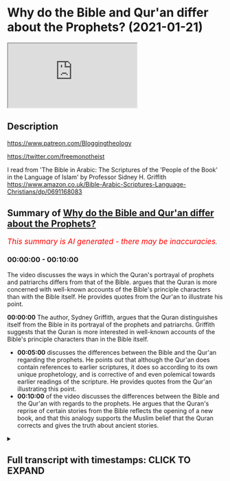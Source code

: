 # Why do the Bible and Qur'an differ about the Prophets? (2021-01-21)

<iframe loading='lazy' allow='autoplay' src='https://www.youtube.com/embed/vIfz9zrAf4E'></iframe>

## Description

https://www.patreon.com/Bloggingtheology

https://twitter.com/freemonotheist

I read from 'The Bible in Arabic: The Scriptures of the 'People of the Book' in the Language of Islam' 
by Professor Sidney H. Griffith https://www.amazon.co.uk/Bible-Arabic-Scriptures-Language-Christians/dp/0691168083

## Summary of [Why do the Bible and Qur'an differ about the Prophets?](https://www.youtube.com/watch?v=vIfz9zrAf4E)


*<span style="color:red; font-size:125%">This summary is AI generated - there may be inaccuracies</span>. [](/)*

### <a onclick="modifyYTiframeseektime('0')">00:00:00</a> - <a onclick="modifyYTiframeseektime('600')">00:10:00</a>

The video discusses the ways in which the Quran's portrayal of prophets and patriarchs differs from that of the Bible. argues that the Quran is more concerned with well-known accounts of the Bible's principle characters than with the Bible itself. He provides quotes from the Qur'an to illustrate his point.

**<a onclick="modifyYTiframeseektime('0')">00:00:00</a>** The author, Sydney Griffith, argues that the Quran distinguishes itself from the Bible in its portrayal of the prophets and patriarchs. Griffith suggests that the Quran is more interested in well-known accounts of the Bible's principle characters than in the Bible itself.
* **<a onclick="modifyYTiframeseektime('300')">00:05:00</a>** discusses the differences between the Bible and the Qur'an regarding the prophets. He points out that although the Qur'an does contain references to earlier scriptures, it does so according to its own unique prophetology, and is corrective of and even polemical towards earlier readings of the scripture. He provides quotes from the Qur'an illustrating this point.
* **<a onclick="modifyYTiframeseektime('600')">00:10:00</a>** of the video discusses the differences between the Bible and the Qur'an with regards to the prophets. He argues that the Quran's reprise of certain stories from the Bible reflects the opening of a new book, and that this analogy supports the Muslim belief that the Quran corrects and gives the truth about ancient stories.

<details><summary><h2>Full transcript with timestamps: CLICK TO EXPAND</h2></summary>

<a onclick="modifyYTiframeseektime('2')">0:00:02</a> the quran has a great deal to say about the 
patriarchs and the prophets sent to previous    
<a onclick="modifyYTiframeseektime('7')">0:00:07</a> peoples especially to the israelites but in 
telling its version of these stories sometimes    
<a onclick="modifyYTiframeseektime('13')">0:00:13</a> the narrative is very similar to the bible 
and sometimes it's radically different and    
<a onclick="modifyYTiframeseektime('19')">0:00:19</a> i want to explore why this might be the case 
with the help of this book the bible in arabic    
<a onclick="modifyYTiframeseektime('27')">0:00:27</a> the scriptures of the people of the book in the 
language of islam by sydney h griffith who is    
<a onclick="modifyYTiframeseektime('34')">0:00:34</a> professor in the department of semitic 
and egyptian languages and literatures    
<a onclick="modifyYTiframeseektime('38')">0:00:38</a> at the catholic university of america this is 
quite a new book and it has some rave reviews on    
<a onclick="modifyYTiframeseektime('47')">0:00:47</a> the back by leading scholars for example from 
yale university it says the bible in arabic    
<a onclick="modifyYTiframeseektime('53')">0:00:53</a> represents the work of a scholar at the height 
of his powers griffith demonstrates widespread    
<a onclick="modifyYTiframeseektime('59')">0:00:59</a> mastery of his subjects his expertise spans 
not only christian arabic translation and    
<a onclick="modifyYTiframeseektime('64')">0:01:04</a> interpretation of the bible but also jewish and 
islamic arabic literature as well the result is a    
<a onclick="modifyYTiframeseektime('70')">0:01:10</a> book that fills a conspicuous gap in our knowledge 
it will surely become a standard in the field    
<a onclick="modifyYTiframeseektime('77')">0:01:17</a> that's from steve davis who is a professor at yale 
university so i just want to share with you what    
<a onclick="modifyYTiframeseektime('84')">0:01:24</a> griffith says uh about this uh because i think he 
has some fascinating uh ideas his hypotheses are    
<a onclick="modifyYTiframeseektime('91')">0:01:31</a> very compelling i think although obviously you can 
disagree about why the stories of moses abraham    
<a onclick="modifyYTiframeseektime('99')">0:01:39</a> and david and job and so on are similar in uh to 
what we find in the bible yet sometimes they're    
<a onclick="modifyYTiframeseektime('105')">0:01:45</a> different and what's really going on here why is 
the quran different from the bible about these    
<a onclick="modifyYTiframeseektime('110')">0:01:50</a> patriarchs and prophets and griffith comes up with 
a plausible uh view i think so i'm just going to    
<a onclick="modifyYTiframeseektime('116')">0:01:56</a> read some uh extracts from chapter 2 the bible in 
the arabic quran and i'll be making some comments    
<a onclick="modifyYTiframeseektime('123')">0:02:03</a> as always on root the quran is a very is very 
conscious of the bible and sometimes presents    
<a onclick="modifyYTiframeseektime('130')">0:02:10</a> itself as offering once again a revelation 
previously sent down in the torah and the gospel    
<a onclick="modifyYTiframeseektime('137')">0:02:17</a> one verse even seems to put the quran on a par 
with these earlier scriptures when it speaks of    
<a onclick="modifyYTiframeseektime('142')">0:02:22</a> the promise of paradise for those who fight in 
the way of god as already truthfully recorded    
<a onclick="modifyYTiframeseektime('148')">0:02:28</a> in the torah the gospel and the quran that's the 
the ninth chapter verse 111. on the other hand    
<a onclick="modifyYTiframeseektime('156')">0:02:36</a> the kran's text insistently recalls the earlier 
biblical stories of the patriarchs and prophets    
<a onclick="modifyYTiframeseektime('163')">0:02:43</a> and even appeals to the books of the torah 
the prophets the psalms and the gospel by name    
<a onclick="modifyYTiframeseektime('169')">0:02:49</a> on the other hand islamic scripture also pursues 
a reading of its own and often noticeably distinct    
<a onclick="modifyYTiframeseektime('176')">0:02:56</a> from and sometimes even contrary to the biblical 
understanding of jews or christians for the quran    
<a onclick="modifyYTiframeseektime('183')">0:03:03</a> is in fact very selective in its approach to 
the bible and to biblical law law spell lore    
<a onclick="modifyYTiframeseektime('191')">0:03:11</a> it ignores entirely portions of the scriptures 
that are very important to jews and christians    
<a onclick="modifyYTiframeseektime('196')">0:03:16</a> the new testament pauline epistles that's paul's 
letters are a notable instance of this disinterest    
<a onclick="modifyYTiframeseektime('203')">0:03:23</a> they're completely ignored as are large portions 
of the former and later prophets in the hebrew    
<a onclick="modifyYTiframeseektime('209')">0:03:29</a> bible what is noticeable is that the quran 
is not so much interested in the bible per se    
<a onclick="modifyYTiframeseektime('215')">0:03:35</a> as it is in well-known accounts of the 
bible's principle characters a adam noah    
<a onclick="modifyYTiframeseektime('221')">0:03:41</a> abraham ishmael isaac jacob joseph moses aaron 
miriam david solomon even job and jonah along    
<a onclick="modifyYTiframeseektime('228')">0:03:48</a> with zechariah john the baptist mary and jesus son 
of mary just to mention the major personalities    
<a onclick="modifyYTiframeseektime('236')">0:03:56</a> it interweaves recollection of this recollections 
of the stories of these patriarchs and prophets    
<a onclick="modifyYTiframeseektime('242')">0:04:02</a> into its own distinctive prophetology this 
is a very griffith word prophetology his own    
<a onclick="modifyYTiframeseektime('249')">0:04:09</a> understanding of the prophets the way it presents 
the prophets culminating in muhammad the messenger    
<a onclick="modifyYTiframeseektime('255')">0:04:15</a> of god and the seal of the prophets in surah 
33 40. and in the presentation of god's message    
<a onclick="modifyYTiframeseektime('263')">0:04:23</a> to the community of believers the prophet has 
summoned to hear it the quran thus appears on the    
<a onclick="modifyYTiframeseektime('268')">0:04:28</a> horizon of biblical history as a new paradigm for 
the reading figuratively speaking of a familiar    
<a onclick="modifyYTiframeseektime('275')">0:04:35</a> scriptural narrative in an arabic speaking milieu 
offering a new construal of a familiar salvation    
<a onclick="modifyYTiframeseektime('282')">0:04:42</a> history albeit not without echoes of earlier 
traditions so that's uh sydney griffith setting    
<a onclick="modifyYTiframeseektime('289')">0:04:49</a> up the chapter um i think he's he's more or less 
saying that the crime tells these familiar stories    
<a onclick="modifyYTiframeseektime('297')">0:04:57</a> of moses and abraham and so on in its own way 
according to his own understanding of prophethood    
<a onclick="modifyYTiframeseektime('304')">0:05:04</a> and there's more to come about this he continues 
at the end when he summarizes the chapter having    
<a onclick="modifyYTiframeseektime('311')">0:05:11</a> looked at each of these prophets in turn and what 
the quran says and how it differs from the bible    
<a onclick="modifyYTiframeseektime('316')">0:05:16</a> the quick review of quranic presentations of 
biblical patriarchs and prophets just rehearsed    
<a onclick="modifyYTiframeseektime('323')">0:05:23</a> selective and schematic as it is nevertheless 
nevertheless makes three things fairly clear    
<a onclick="modifyYTiframeseektime('330')">0:05:30</a> biblical personalities in their stories 
are recalled according to the paradigm    
<a onclick="modifyYTiframeseektime('335')">0:05:35</a> of quranic prophetology and not according to 
jewish or christian narrative patterns the    
<a onclick="modifyYTiframeseektime('341')">0:05:41</a> narratives are sometimes hauntingly close to the 
biblical versions but they frequently incorporate    
<a onclick="modifyYTiframeseektime('348')">0:05:48</a> non-biblical jewish or christian apocryphal and 
traditional law l-o-r-e again and there are almost    
<a onclick="modifyYTiframeseektime('356')">0:05:56</a> never any actual quotations from a known biblical 
text or for that matter from any other text    
<a onclick="modifyYTiframeseektime('363')">0:06:03</a> these observations give rise to three preliminary 
conclusions the sources of the quran's biblical    
<a onclick="modifyYTiframeseektime('370')">0:06:10</a> and traditional reminiscences are oral the 
quran's recollections of the biblical patriarchs    
<a onclick="modifyYTiframeseektime('376')">0:06:16</a> and prophets according to the paradigm of its 
own prophetology bespeaks the arabic scriptures    
<a onclick="modifyYTiframeseektime('384')">0:06:24</a> corrective even polemical stance towards jewish 
and christian scriptures and traditional law lore    
<a onclick="modifyYTiframeseektime('393')">0:06:33</a> so what he's saying here is put it in simpler 
english because it's a very academic book this    
<a onclick="modifyYTiframeseektime('398')">0:06:38</a> is not what's not meant for the the daily mail 
reader or something um what he's saying is that    
<a onclick="modifyYTiframeseektime('402')">0:06:42</a> the quran obviously retells these same stories 
according to his own understanding of prophethood    
<a onclick="modifyYTiframeseektime('409')">0:06:49</a> but it it does it not just summarizing or 
paraphrasing what's in the bible it corrects    
<a onclick="modifyYTiframeseektime('415')">0:06:55</a> it it corrects the biblical stories it talks about 
even polemical stance towards jewish and christian    
<a onclick="modifyYTiframeseektime('421')">0:07:01</a> scriptures it clearly views these scriptures as 
distorted as not speaking the whole truth about    
<a onclick="modifyYTiframeseektime('427')">0:07:07</a> moses abraham david and so on so this is what the 
the quran is doing it has it has this corrective    
<a onclick="modifyYTiframeseektime('435')">0:07:15</a> polemical relationship with the previous 
scriptures and he continues and giving the lack    
<a onclick="modifyYTiframeseektime('442')">0:07:22</a> of actual quotations from the bible the presence 
of the bible in the quran is not textual in other    
<a onclick="modifyYTiframeseektime('448')">0:07:28</a> words it's not quoting chunks in the bible in its 
own words in its own words it is present but by    
<a onclick="modifyYTiframeseektime('455')">0:07:35</a> way of illusion illusion and re-presentation so in 
other words it retells stories which sound eerily    
<a onclick="modifyYTiframeseektime('463')">0:07:43</a> familiar to us if we know the bible well the 
other hand they they sound different as well but    
<a onclick="modifyYTiframeseektime('469')">0:07:49</a> the reason is the quran is correcting the bible 
the stories according to sydney clifford's here  
<a onclick="modifyYTiframeseektime('477')">0:07:57</a> so um the last part i want to read 
is the last paragraph of the chapter    
<a onclick="modifyYTiframeseektime('486')">0:08:06</a> uh entitled the bible encountered in the quran 
the bible is both in the quran and not in the    
<a onclick="modifyYTiframeseektime('494')">0:08:14</a> quran that is to say it has virtually no 
textual presence he says virtually because    
<a onclick="modifyYTiframeseektime('499')">0:08:19</a> arguably there is a single verse from 
assam that is quoted in the quran    
<a onclick="modifyYTiframeseektime('507')">0:08:27</a> that is to say it has virtually no textual 
presence but the selective presence of an    
<a onclick="modifyYTiframeseektime('512')">0:08:32</a> interpreted bible in islamic scripture is 
undeniable and the selection process involved    
<a onclick="modifyYTiframeseektime('518')">0:08:38</a> in the inclusion of biblical reminiscences in the 
quran according to the hypothesis advanced here    
<a onclick="modifyYTiframeseektime('526')">0:08:46</a> is one determined by the quran's own 
distinctive prophetology that is to say    
<a onclick="modifyYTiframeseektime('531')">0:08:51</a> recollections of biblical patriarchs and prophets 
and references to the earlier scriptures that tell    
<a onclick="modifyYTiframeseektime('537')">0:08:57</a> their stories appear as integral components of the 
quran's advancement of its own prophetic message    
<a onclick="modifyYTiframeseektime('545')">0:09:05</a> and what is more the quran is corrective 
of and even polemical towards the earlier    
<a onclick="modifyYTiframeseektime('551')">0:09:11</a> readings of the scripture people that's 
jews and christians to the point that it    
<a onclick="modifyYTiframeseektime('556')">0:09:16</a> can even accuse jews of distorting 
the scripture of god sent to them    
<a onclick="modifyYTiframeseektime('561')">0:09:21</a> and then he gives some quotes from the quran this 
dimension of the quran's reprise of the bible    
<a onclick="modifyYTiframeseektime('568')">0:09:28</a> bespeaks the opening of a new book altogether in 
the growing library of books on the interpreted    
<a onclick="modifyYTiframeseektime('575')">0:09:35</a> bible or perhaps it bespeaks not so much a 
new book as a corrected alternative scripture    
<a onclick="modifyYTiframeseektime('582')">0:09:42</a> one that recalls the tanakh and the bible but 
ultimately rejects them in the forms in which    
<a onclick="modifyYTiframeseektime('588')">0:09:48</a> jews and christians actually have them 
it is no wonder then that for the letter    
<a onclick="modifyYTiframeseektime('593')">0:09:53</a> but that for the later muslim scholars there 
was for the most part little interest over the    
<a onclick="modifyYTiframeseektime('599')">0:09:59</a> centuries in the bible as the jews or christians 
actually have it the quran has made it irrelevant  
<a onclick="modifyYTiframeseektime('609')">0:10:09</a> which is very very interesting my own personal 
analogy for this uh he talks about the this    
<a onclick="modifyYTiframeseektime('617')">0:10:17</a> dimension of the quran's reprise of the bible 
bespeaks the opening of a new book or perhaps    
<a onclick="modifyYTiframeseektime('623')">0:10:23</a> it bespeaks not so much an uber as a corrected 
alternative scripture what we're looking at to    
<a onclick="modifyYTiframeseektime('627')">0:10:27</a> use a very different analogy is like you're 
updating your software from particularly a a    
<a onclick="modifyYTiframeseektime('634')">0:10:34</a> software computer that may have just about worked 
but nevertheless was riddled with problems and    
<a onclick="modifyYTiframeseektime('639')">0:10:39</a> distortions and you came a lot and you replaced it 
with an ac pc software system i'm not mentioning    
<a onclick="modifyYTiframeseektime('645')">0:10:45</a> apple here or my own macbook pro one that doesn't 
crash one that's not uh you know messed up    
<a onclick="modifyYTiframeseektime('651')">0:10:51</a> and uh that's a very crude analogy here i think 
uh the quran is the pristine replacement for a    
<a onclick="modifyYTiframeseektime('658')">0:10:58</a> scripture that has been changed and misinterpreted 
and partially lost or forgotten and so on although    
<a onclick="modifyYTiframeseektime('663')">0:11:03</a> it still retains some of its uh integrity in 
that is speaking of moses and abraham and so on    
<a onclick="modifyYTiframeseektime('671')">0:11:11</a> so i think that that would be my own kind of 
rough reinterpretation of what griffith is saying    
<a onclick="modifyYTiframeseektime('677')">0:11:17</a> um so that that explains i think and i find this 
personally i find this plausible this explains why    
<a onclick="modifyYTiframeseektime('682')">0:11:22</a> uh there are these differences why 
uh the crown's presentation of moses    
<a onclick="modifyYTiframeseektime('687')">0:11:27</a> as a righteous man is so different from the 
bloodthirsty killer that is presented in the    
<a onclick="modifyYTiframeseektime('692')">0:11:32</a> bible someone who commands in the name of god 
that women and children should be killed we    
<a onclick="modifyYTiframeseektime('698')">0:11:38</a> would not find that in islam of course at all 
finally um there's a little footnote by way of    
<a onclick="modifyYTiframeseektime('704')">0:11:44</a> uh parenthesis here uh fitness footnote 64 by 
issa the name of isa which i find fascinating    
<a onclick="modifyYTiframeseektime('710')">0:11:50</a> and he says of the many explanations for the form 
of jesus's name as it appears in the quran what's    
<a onclick="modifyYTiframeseektime('717')">0:11:57</a> the origin where is this why is it issa the most 
reasonable one from this writer's point of view    
<a onclick="modifyYTiframeseektime('723')">0:12:03</a> is that it reflects an arabic speaker's spelling 
of what he hears in an arabic articulation of the    
<a onclick="modifyYTiframeseektime('732')">0:12:12</a> common eastern syria syrian form of the name issue 
i-s-h-o i-s-h-o so it's an arabic understanding    
<a onclick="modifyYTiframeseektime('742')">0:12:22</a> of the common syrian form and of course the 
syrian form is the aramaic form as well so    
<a onclick="modifyYTiframeseektime('751')">0:12:31</a> i do recommend this book very much it is a 
heavyweight academic tome no worse for that    
<a onclick="modifyYTiframeseektime('758')">0:12:38</a> it has rave reviews as i say from academics in 
the field and i think it plausibly uh advances    
<a onclick="modifyYTiframeseektime('764')">0:12:44</a> the case which has been believed i think by 
muslims most muslims throughout the centuries    
<a onclick="modifyYTiframeseektime('769')">0:12:49</a> that the the quran uh corrects uh and gives 
you the truth about the uh the stories of    
<a onclick="modifyYTiframeseektime('776')">0:12:56</a> the people of the moses and abraham jesus and so 
on and it frees it from the corruptions that um    
<a onclick="modifyYTiframeseektime('783')">0:13:03</a> have crept into these scriptures that 
christians and jews have today until next time  

</details>
